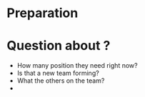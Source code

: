 # Preparation  

# Question about ?
- How many position they need right now?
- Is that a new team forming?
- What the others on the team?
- 
<!--stackedit_data:
eyJoaXN0b3J5IjpbLTQ1MTM1Nzg5Nl19
-->